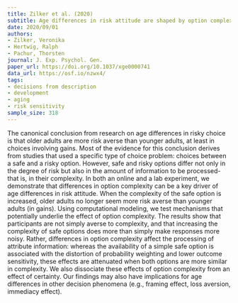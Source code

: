 ```yaml
---
title: Zilker et al. (2020)
subtitle: Age differences in risk attitude are shaped by option complexity.
date: 2020/09/01
authors:
- Zilker, Veronika
- Hertwig, Ralph
- Pachur, Thorsten
journal: J. Exp. Psychol. Gen.
paper_url: https://doi.org/10.1037/xge0000741
data_url: https://osf.io/nzwx4/
tags:
- decisions from description
- development
- aging
- risk sensitivity
sample_size: 318
---
```


The canonical conclusion from research on age differences in risky choice is that older adults are more risk averse than younger adults, at least in choices involving gains. Most of the evidence for this conclusion derives from studies that used a specific type of choice problem: choices between a safe and a risky option. However, safe and risky options differ not only in the degree of risk but also in the amount of information to be processed-that is, in their complexity. In both an online and a lab experiment, we demonstrate that differences in option complexity can be a key driver of age differences in risk attitude. When the complexity of the safe option is increased, older adults no longer seem more risk averse than younger adults (in gains). Using computational modeling, we test mechanisms that potentially underlie the effect of option complexity. The results show that participants are not simply averse to complexity, and that increasing the complexity of safe options does more than simply make responses more noisy. Rather, differences in option complexity affect the processing of attribute information: whereas the availability of a simple safe option is associated with the distortion of probability weighting and lower outcome sensitivity, these effects are attenuated when both options are more similar in complexity. We also dissociate these effects of option complexity from an effect of certainty. Our findings may also have implications for age differences in other decision phenomena (e.g., framing effect, loss aversion, immediacy effect).
